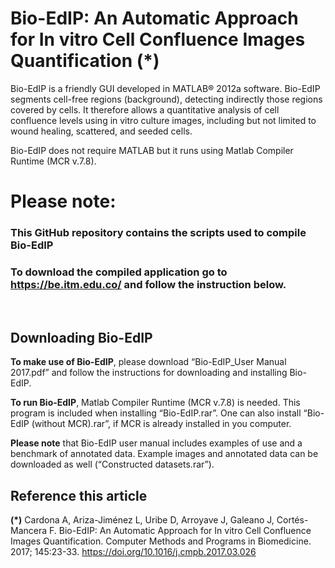 # Bio-EdIP: An Automatic Approach for In vitro Cell Confluence Images Quantification (*)

Bio-EdIP is a friendly GUI developed in MATLAB® 2012a software. Bio-EdIP segments cell-free regions (background), detecting indirectly those regions covered by cells. It therefore allows a quantitative analysis of cell confluence levels using in vitro culture images, including but not limited to wound healing, scattered, and seeded cells.

Bio-EdIP does not require MATLAB but it runs using Matlab Compiler Runtime (MCR v.7.8).

# Please note:
### This GitHub repository contains the scripts used to compile Bio-EdIP

### To download the compiled application go to https://be.itm.edu.co/ and follow the instruction below.

<br/>

## Downloading Bio-EdIP

**To make use of Bio-EdIP**, please download “Bio-EdIP_User Manual 2017.pdf” and follow the instructions for downloading and installing Bio-EdIP.

**To run Bio-EdIP**, Matlab Compiler Runtime (MCR v.7.8) is needed. This program is included when installing “Bio-EdIP.rar”. One can also install “Bio-EdIP (without MCR).rar”, if MCR is already installed in you computer.

**Please note** that Bio-EdIP user manual includes examples of use and a benchmark of annotated data. Example images and annotated data can be downloaded as well (“Constructed datasets.rar”).


## Reference this article
**(*)** Cardona A, Ariza-Jiménez L, Uribe D, Arroyave J, Galeano J, Cortés-Mancera F. Bio-EdIP: An Automatic Approach for In vitro Cell Confluence Images Quantification. Computer Methods and Programs in Biomedicine. 2017; 145:23-33. https://doi.org/10.1016/j.cmpb.2017.03.026
